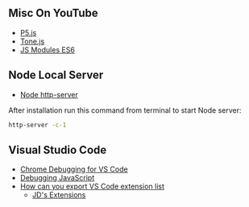 ## Misc On YouTube
* [P5.js](https://www.youtube.com/playlist?list=PLDGMdoFTY9GGi0VlKeqPhfBZoiY8-3VEB&jct=wcGCirEO-0937UVMCiYe5mgAurX2bw)
* [Tone.js](https://www.youtube.com/playlist?list=PLDGMdoFTY9GFmu4cZGBNXhtnHvSmh2Shp&jct=NZeYX_cXbD5brLKqf5tLN75CNvT1oQ)
* [JS Modules ES6](https://youtu.be/JDDn57_z5Og?t=357)

## Node Local Server
* [Node http-server](https://github.com/processing/p5.js/wiki/Local-server#node-http-server-2nd-option)

After installation run this command from terminal to start Node server:
```bash
http-server -c-1
```
## Visual Studio Code
* [Chrome Debugging for VS Code](https://code.visualstudio.com/blogs/2016/02/23/introducing-chrome-debugger-for-vs-code)
* [Debugging JavaScript](https://youtu.be/AX7uybwukkk)
* [How can you export VS Code extension list](https://stackoverflow.com/questions/35773299/how-can-you-export-vs-code-extension-list)
  * [JD's Extensions](docs/how-to/VSCode_Extensions.md)
